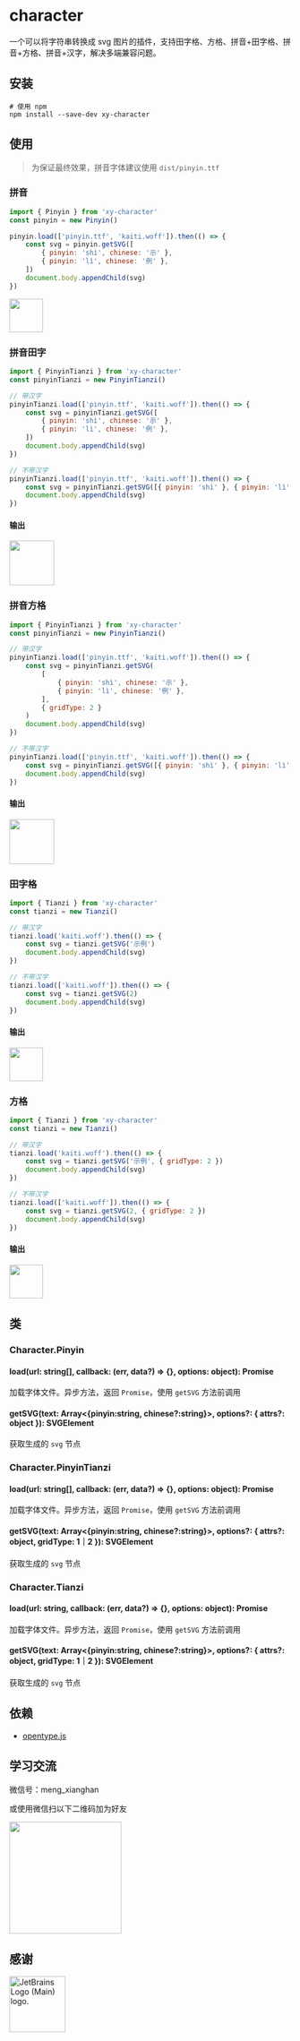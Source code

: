 # character

一个可以将字符串转换成 svg 图片的插件，支持田字格、方格、拼音+田字格、拼音+方格、拼音+汉字，解决多端兼容问题。

## 安装

```shell
# 使用 npm
npm install --save-dev xy-character
```

## 使用

> 为保证最终效果，拼音字体建议使用 `dist/pinyin.ttf`

### 拼音

```js
import { Pinyin } from 'xy-character'
const pinyin = new Pinyin()

pinyin.load(['pinyin.ttf', 'kaiti.woff']).then(() => {
    const svg = pinyin.getSVG([
        { pinyin: 'shì', chinese: '示' },
        { pinyin: 'lì', chinese: '例' },
    ])
    document.body.appendChild(svg)
})
```

<img src="http://cdn.xuanyunet.com/images/pinyin_text.png" height="60">

### 拼音田字

```js
import { PinyinTianzi } from 'xy-character'
const pinyinTianzi = new PinyinTianzi()

// 带汉字
pinyinTianzi.load(['pinyin.ttf', 'kaiti.woff']).then(() => {
    const svg = pinyinTianzi.getSVG([
        { pinyin: 'shì', chinese: '示' },
        { pinyin: 'lì', chinese: '例' },
    ])
    document.body.appendChild(svg)
})

// 不带汉字
pinyinTianzi.load(['pinyin.ttf', 'kaiti.woff']).then(() => {
    const svg = pinyinTianzi.getSVG([{ pinyin: 'shì' }, { pinyin: 'lì' }])
    document.body.appendChild(svg)
})
```

#### 输出

<img src="http://cdn.xuanyunet.com/images/pinyin_tianzi.png" height="80">

### 拼音方格

```js
import { PinyinTianzi } from 'xy-character'
const pinyinTianzi = new PinyinTianzi()

// 带汉字
pinyinTianzi.load(['pinyin.ttf', 'kaiti.woff']).then(() => {
    const svg = pinyinTianzi.getSVG(
        [
            { pinyin: 'shì', chinese: '示' },
            { pinyin: 'lì', chinese: '例' },
        ],
        { gridType: 2 }
    )
    document.body.appendChild(svg)
})

// 不带汉字
pinyinTianzi.load(['pinyin.ttf', 'kaiti.woff']).then(() => {
    const svg = pinyinTianzi.getSVG([{ pinyin: 'shì' }, { pinyin: 'lì' }], { gridType: 2 })
    document.body.appendChild(svg)
})
```

#### 输出

<img src="http://cdn.xuanyunet.com/images/pinyin_square.png" height="80">

### 田字格

```js
import { Tianzi } from 'xy-character'
const tianzi = new Tianzi()

// 带汉字
tianzi.load('kaiti.woff').then(() => {
    const svg = tianzi.getSVG('示例')
    document.body.appendChild(svg)
})

// 不带汉字
tianzi.load(['kaiti.woff']).then(() => {
    const svg = tianzi.getSVG(2)
    document.body.appendChild(svg)
})
```

#### 输出

<img src="http://cdn.xuanyunet.com/images/tianzi.png" height="60">

### 方格

```js
import { Tianzi } from 'xy-character'
const tianzi = new Tianzi()

// 带汉字
tianzi.load('kaiti.woff').then(() => {
    const svg = tianzi.getSVG('示例', { gridType: 2 })
    document.body.appendChild(svg)
})

// 不带汉字
tianzi.load(['kaiti.woff']).then(() => {
    const svg = tianzi.getSVG(2, { gridType: 2 })
    document.body.appendChild(svg)
})
```

#### 输出

<img src="http://cdn.xuanyunet.com/images/square.png" height="60">

## 类

### Character.Pinyin

#### load(url: string[], callback: (err, data?) => {}, options: object): Promise

加载字体文件。异步方法，返回 `Promise`，使用 `getSVG` 方法前调用

#### getSVG(text: Array<{pinyin:string, chinese?:string}>, options?: { attrs?: object }): SVGElement

获取生成的 `svg` 节点

### Character.PinyinTianzi

#### load(url: string[], callback: (err, data?) => {}, options: object): Promise

加载字体文件。异步方法，返回 `Promise`，使用 `getSVG` 方法前调用

#### getSVG(text: Array<{pinyin:string, chinese?:string}>, options?: { attrs?: object, gridType: 1｜2 }): SVGElement

获取生成的 `svg` 节点

### Character.Tianzi

#### load(url: string, callback: (err, data?) => {}, options: object): Promise

加载字体文件。异步方法，返回 `Promise`，使用 `getSVG` 方法前调用

#### getSVG(text: Array<{pinyin:string, chinese?:string}>, options?: { attrs?: object, gridType: 1｜2 }): SVGElement

获取生成的 `svg` 节点

## 依赖
- [opentype.js](https://github.com/opentypejs/opentype.js)

## 学习交流
微信号：meng_xianghan

或使用微信扫以下二维码加为好友

<img src="http://cdn.xuanyunet.com/images/wechat-qrcode.jpg" width="200" />

## 感谢

<img src="https://resources.jetbrains.com/storage/products/company/brand/logos/jb_beam.svg" alt="JetBrains Logo (Main) logo." height="100">
